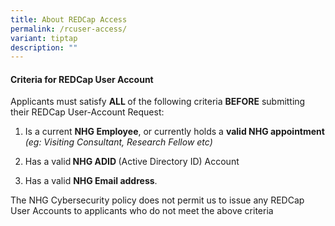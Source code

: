 ```yaml
---
title: About REDCap Access
permalink: /rcuser-access/
variant: tiptap
description: ""
---
```

<h4><strong>Criteria for REDCap User Account</strong></h4>
<p>Applicants must satisfy <strong>ALL </strong>of the following criteria <strong>BEFORE</strong> submitting
their REDCap User-Account Request:</p>
<ol data-tight="true" class="tight">
<li>
<p>Is a current <strong>NHG Employee</strong>, or currently holds a <strong>valid NHG appointment</strong>  <em>(eg: Visiting Consultant, Research Fellow etc)</em>
</p>
</li>
<li>
<p>Has a valid<strong> NHG ADID </strong>(Active Directory ID) Account</p>
</li>
<li>
<p>Has a valid <strong>NHG Email address</strong>.</p>
</li>
</ol>
<p></p>
<p>The NHG Cybersecurity policy does not permit us to issue any REDCap User
Accounts to applicants who do not meet the above criteria
<br>
</p>
<p></p>